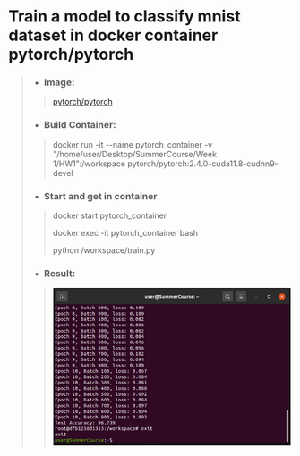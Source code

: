 # Train a model to classify mnist dataset in docker container pytorch/pytorch
>* ### Image: 
>>[pytorch/pytorch](https://hub.docker.com/r/pytorch/pytorch/tags)
>
>
>* ### Build Container:
>> docker run -it --name pytorch_container -v "/home/user/Desktop/SummerCourse/Week 1/HW1":/workspace pytorch/pytorch:2.4.0-cuda11.8-cudnn9-devel
>
>
>* ### Start and get in container
>> docker start pytorch_container
>>
>> docker exec -it pytorch_container bash
>> 
>> python /workspace/train.py
>
>
>* ### Result:
>>![result](/Images/HW1.jpg)
